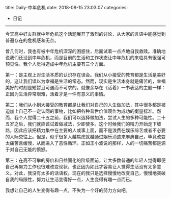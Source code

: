 title: Daily-中年危机
date: 2018-08-15 23:03:07
categories:
- 日记

---

今天高中好友群就中年危机这个话题展开了激烈的讨论，从大家的言语中能感觉到普遍存在的危机感和无奈。

曾几何时，我也有被中年危机深深的困惑住，后面试着一点点地自我救赎。准确地说我们还没到中年危机，而是目前的生活和工作状态让中年危机的来临具有很强可预见性。我个人觉得造成中年危机主要有三个方面。

第一：是主观上对生活本质的认识存在误会。我们从小接受的教育都是生活是美好的，这让我们误以为幸福是生活的常态。然而，现实是生活本身就是痛苦的，幸福美好的时刻是短暂且可遇而不可求的。就像余华在《活着》一书表达的主题一样：正因为生活异常艰难，活着才是一件有意义的事情。

第二：我们从小到大接受的教育都是让我们对自己的人生做加法，其中很多都是被迫加上自己不一定认同的事物，比如把各种普世价值观作为成功的衡量标准。然而，我个人觉得二十五之前，我们可以选择做加法，尝试人生的多种可能性。二十五岁之后，我们就应该试着做减法，少即使多。这个时候我们的精力开始走下坡路，因此应该把精力集中在主要的人或事上面，而不是浪费在娱乐综艺或者不必要的人际交往上。但是，似乎很多人越焦虑就越通过娱乐消遣来麻痹自己，毕竟改变太痛苦且缓慢，从而进入了恶性循环。正如王小波说的那样，人的一切痛苦都是源于对自己无能的愤怒。

第三：在高不可攀的房价和日益固化的阶级面前，让大多数普通的年轻人觉得即便自己再努力工作也很难改变现状，也正因为如此才容易让人觉得生活没有太多意义。对此，我没有太多的话语权。现在的我只是选择慢慢地改变自己，慢慢地突破自我的局限性，努力让生活变得好一点，人生变得有趣一点而已。

我想让自己的人生变得有趣一点，不失为一个好的努力方向吧。
